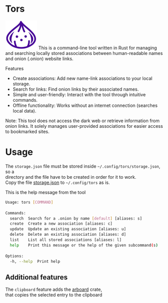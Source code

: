 # Tors
<img src="./logo.png" width="100">
This is a command-line tool written in Rust for managing and searching locally stored associations between human-readable names and onion (.onion) website links.

Features
- Create associations: Add new name-link associations to your local storage.
- Search for links: Find onion links by their associated names.
- Simple and user-friendly: Interact with the tool through intuitive commands.
- Offline functionality: Works without an internet connection (searches local data).

Note: This tool does not access the dark web or retrieve information from onion links. It solely manages user-provided associations for easier access to bookmarked sites.

# Usage
The `storage.json` file must be stored inside `~/.config/tors/storage.json`, so a   
directory and the file have to be created in order for it to work.  
Copy the file [storage.json](./storage.json) to `~/.config/tors` as is.

This is the help message from the tool
```bash
Usage: tors [COMMAND]

Commands:
  search  Search for a .onion by name [default] [aliases: s]
  create  Create a new association [aliases: c]
  update  Update an existing association [aliases: u]
  delete  Delete an existing association [aliases: d]
  list    List all stored associations [aliases: l]
  help    Print this message or the help of the given subcommand(s)

Options:
  -h, --help  Print help
```

## Additional features
The `clipboard` feature adds the [arboard](https://github.com/1Password/arboard) crate,  
that copies the selected entry to the clipboard
